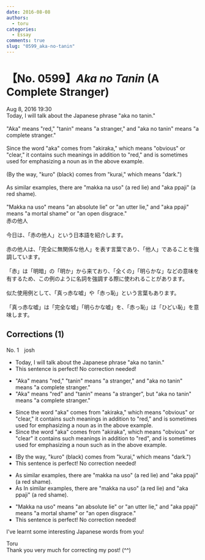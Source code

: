 ```yaml
---
date: 2016-08-08
authors:
  - toru
categories:
  - Essay
comments: true
slug: "0599_aka-no-tanin"
---
```


# 【No. 0599】<strong><em>Aka no Tanin</em></strong> (A Complete Stranger)
<div class="date">Aug 8, 2016 19:30</div>
<div id="post"><div id="body_show_ori">
Today, I will talk about the Japanese phrase "aka no tanin."<br/><br/>"Aka" means "red," "tanin" means "a stranger," and "aka no tanin" means "a complete stranger."<br/><br/>Since the word "aka" comes from "akiraka," which means "obvious" or "clear," it contains such meanings in addition to "red," and is sometimes used for emphasizing a noun as in the above example.<br/><br/>(By the way, "kuro" (black) comes from "kurai," which means "dark.")<br/><br/>As similar examples, there are "makka na uso" (a red lie) and "aka ppaji" (a red shame).<br/><br/>"Makka na uso" means "an absolute lie" or "an utter lie," and "aka ppaji" means "a mortal shame" or "an open disgrace."
</div></div>

<!-- more -->

<div id="post_ja"><div id="body_show_mo">
赤の他人<br/><br/>今日は、「赤の他人」という日本語を紹介します。<br/><br/>赤の他人は、「完全に無関係な他人」を表す言葉であり、「他人」であることを強調しています。<br/><br/>「赤」は「明暗」の「明か」から来ており、「全くの」「明らかな」などの意味を有するため、この例のように名詞を強調する際に使われることがあります。<br/><br/>似た使用例として、「真っ赤な嘘」や「赤っ恥」という言葉もあります。<br/><br/>「真っ赤な嘘」は「完全な嘘」「明らかな嘘」を、「赤っ恥」は「ひどい恥」を意味します。
</div></div>

## Corrections (1)
<div id="block"><div class="first_name"> No. 1　<span class="just_name">josh</span></div><div id="block2">
<ul class="correction_field">
<li class="incorrect">Today, I will talk about the Japanese phrase "aka no tanin."</li>
<li class="corrected perfect">This sentence is perfect! No correction needed!</li>
</ul>
<ul class="correction_field">
<li class="incorrect">"Aka" means "red," "tanin" means "a stranger," and "aka no tanin" means "a complete stranger."</li>
<li class="corrected correct">
"Aka" means "red"<span class="f_red"> </span><span class="f_blue">and </span>"tanin" means "a stranger"<span class="f_red">,</span> <span class="f_blue">but</span> "aka no tanin" means "a complete stranger."
</li>
</ul>
<ul class="correction_field">
<li class="incorrect">Since the word "aka" comes from "akiraka," which means "obvious" or "clear," it contains such meanings in addition to "red," and is sometimes used for emphasizing a noun as in the above example.</li>
<li class="corrected correct">
Since the word "aka" comes from "akiraka"<span class="f_red">,</span> which means "obvious" or "clear" <span class="sline">it contains such meanings</span> in addition to "red"<span class="f_red">,</span> and is sometimes used for emphasizing a noun <span class="f_blue">such </span>as in the above example.
</li>
</ul>
<ul class="correction_field">
<li class="incorrect">(By the way, "kuro" (black) comes from "kurai," which means "dark.")</li>
<li class="corrected perfect">This sentence is perfect! No correction needed!</li>
</ul>
<ul class="correction_field">
<li class="incorrect">As similar examples, there are "makka na uso" (a red lie) and "aka ppaji" (a red shame).</li>
<li class="corrected correct">
<span class="sline">As</span><span class="f_blue"> In</span> similar examples, there are "makka na uso" (a red lie) and "aka ppaji" (a red shame).
</li>
</ul>
<ul class="correction_field">
<li class="incorrect">"Makka na uso" means "an absolute lie" or "an utter lie," and "aka ppaji" means "a mortal shame" or "an open disgrace."</li>
<li class="corrected perfect">This sentence is perfect! No correction needed!</li>
</ul>
<p class="comment_small">
 I've learnt some interesting Japanese words from you!
</p>

</div><div class="name"><span class="just_name">Toru</span><br>
Thank you very much for correcting my post! (^^)
</div>
</div>
